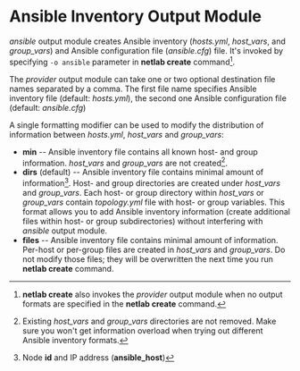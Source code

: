 # Ansible Inventory Output Module

*ansible* output module creates Ansible inventory (*hosts.yml*, *host_vars*, and *group_vars*) and Ansible configuration file (*ansible.cfg*) file. It's invoked by specifying `-o ansible` parameter in **netlab create** command[^1].

The *provider* output module can take one or two optional destination file names separated by a comma. The first file name specifies Ansible inventory file (default: *hosts.yml*), the second one Ansible configuration file (default: *ansible.cfg*)

A single formatting modifier can be used to modify the distribution of information between *hosts.yml*, *host_vars* and *group_vars*:

* **min** -- Ansible inventory file contains all known host- and group information. *host_vars* and *group_vars* are not created[^2].
* **dirs** (default) -- Ansible inventory file contains minimal amount of information[^3]. Host- and group directories are created under *host_vars* and *group_vars*. Each host- or group directory within *host_vars* or *group_vars* contain *topology.yml* file with host- or group variables. This format allows you to add Ansible inventory information (create additional files within host- or group subdirectories) without interfering with *ansible* output module.
* **files** -- Ansible inventory file contains minimal amount of information. Per-host or per-group files are created in *host_vars* and *group_vars*. Do not modify those files; they will be overwritten the next time you run **netlab create** command.

[^1]: **netlab create** also invokes the *provider* output module when no output formats are specified in the **netlab create** command.

[^2]: Existing *host_vars* and *group_vars* directories are not removed. Make sure you won't get information overload when trying out different Ansible inventory formats.

[^3]: Node **id** and IP address (**ansible_host**)